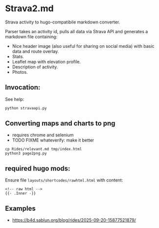 # Strava2.md

Strava activity to hugo-compatibile markdown converter.

Parser takes an activity id, pulls all data via Strava API and generates a markdown file containing:
  - Nice header image (also useful for sharing on social media) with basic data and route overlay.
  - Stats.
  - Leaflet map with elevation profile.
  - Description of activity.
  - Photos.

## Invocation:

See help:

```bash
python stravaapi.py
```

## Converting maps and charts to png

- requires chrome and selenium
- TODO FIXME whateverify: make it better

```
cp Rides/relevant.md tmp/index.html
python3 page2png.py
```

## required hugo mods:

Ensure file `layouts/shortcodes/rawhtml.html` with content:
```
<!-- raw html -->
{{- .Inner -}}
```

## Examples

 - https://b4d.sablun.org/blog/rides/2025-09-20-15877521879/
